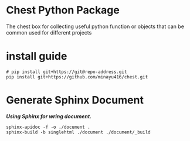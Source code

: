 # Chest Python Package

The chest box for collecting useful python function or objects that can be common used for different projects

# install guide

```
# pip install git+https://git@repo-address.git
pip install git+https://github.com/minayu416/chest.git
```

# Generate Sphinx Document

***Using Sphinx for wring document.***

```
sphinx-apidoc -f -o ./document .
sphinx-build -b singlehtml ./document ./document/_build
```